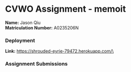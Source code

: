 # CVWO Assignment - memoit

**Name:** Jason Qiu\
**Matriculation Number:** A0235206N

### Deployment

**Link:** https://shrouded-eyrie-79472.herokuapp.com/\

### Assignment Submissions
